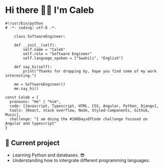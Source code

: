 # Hi there 👋🏾 I'm Caleb

```
#!/usr/bin/python
# -*- coding: utf-8 -*-

    class SoftwareEngineer:  

    def __init__(self):
        self.name = "Caleb"  
        self.role = "Software Engineer"
        self.language_spoken = ["Swahili", "English"]

    def say_hi(self):
        print("Thanks for dropping by, hope you find some of my work interesting.")   

    me = SoftwareEngineer()
    me.say_hi()
``` 
```
const Caleb = {
  pronouns: "He" | "him",  
  code: [Javascript, Typescript, HTML, CSS, Angular, Python, Django], 
  tools: [React, stack overflow, Node, Styled-Components, Github, Music],
  challenge: "I am doing the #100DaysOfCode challenge focused on Angular and typescript" 
}
```

## 🌱 Current project
* Learning Python and databases. 😎
* Understanding how to intergrate different programming languages.

